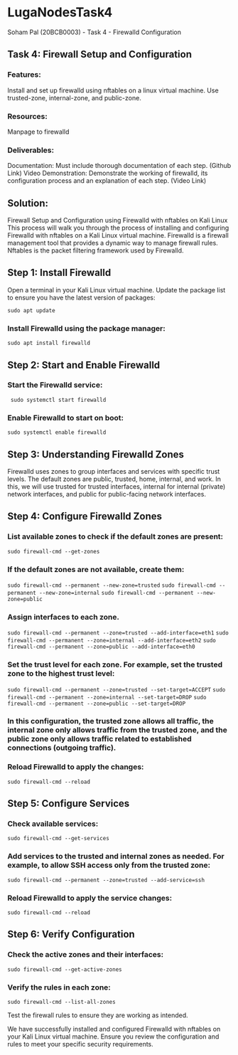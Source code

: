 # LugaNodesTask4
Soham Pal (20BCB0003) - Task 4 - Firewalld Configuration

## Task 4: Firewall Setup and Configuration

### Features:

Install and set up firewalld using nftables on a linux virtual machine.
Use trusted-zone, internal-zone, and public-zone.

### Resources:

Manpage to firewalld

### Deliverables:

Documentation: Must include thorough documentation of each step. (Github Link)
Video Demonstration: Demonstrate the working of firewalld, its configuration process and an explanation of each step. (Video Link)

## Solution:

Firewall Setup and Configuration using Firewalld with nftables on Kali Linux
This process will walk you through the process of installing and configuring Firewalld with nftables on a Kali Linux virtual machine. Firewalld is a firewall management tool that provides a dynamic way to manage firewall rules. Nftables is the packet filtering framework used by Firewalld.

## Step 1: Install Firewalld

Open a terminal in your Kali Linux virtual machine.
Update the package list to ensure you have the latest version of packages:

```
sudo apt update
```

### Install Firewalld using the package manager:

``` sudo apt install firewalld ```

## Step 2: Start and Enable Firewalld

### Start the Firewalld service:

``` sudo systemctl start firewalld```

### Enable Firewalld to start on boot:

``` sudo systemctl enable firewalld ```

## Step 3: Understanding Firewalld Zones

Firewalld uses zones to group interfaces and services with specific trust levels. The default zones are public, trusted, home, internal, and work. In this, we will use trusted for trusted interfaces, internal for internal (private) network interfaces, and public for public-facing network interfaces.

## Step 4: Configure Firewalld Zones

### List available zones to check if the default zones are present:

``` sudo firewall-cmd --get-zones ```

### If the default zones are not available, create them:

```sudo firewall-cmd --permanent --new-zone=trusted```
```sudo firewall-cmd --permanent --new-zone=internal```
```sudo firewall-cmd --permanent --new-zone=public```

### Assign interfaces to each zone. 

```sudo firewall-cmd --permanent --zone=trusted --add-interface=eth1```
```sudo firewall-cmd --permanent --zone=internal --add-interface=eth2```
```sudo firewall-cmd --permanent --zone=public --add-interface=eth0```

### Set the trust level for each zone. For example, set the trusted zone to the highest trust level:


```sudo firewall-cmd --permanent --zone=trusted --set-target=ACCEPT```
```sudo firewall-cmd --permanent --zone=internal --set-target=DROP```
```sudo firewall-cmd --permanent --zone=public --set-target=DROP```

### In this configuration, the trusted zone allows all traffic, the internal zone only allows traffic from the trusted zone, and the public zone only allows traffic related to established connections (outgoing traffic).

### Reload Firewalld to apply the changes:

```sudo firewall-cmd --reload```

## Step 5: Configure Services

### Check available services:

```sudo firewall-cmd --get-services```

### Add services to the trusted and internal zones as needed. For example, to allow SSH access only from the trusted zone:

```sudo firewall-cmd --permanent --zone=trusted --add-service=ssh```

### Reload Firewalld to apply the service changes:

```sudo firewall-cmd --reload```

## Step 6: Verify Configuration

### Check the active zones and their interfaces:

```sudo firewall-cmd --get-active-zones```

### Verify the rules in each zone:

```sudo firewall-cmd --list-all-zones```

Test the firewall rules to ensure they are working as intended.

We have successfully installed and configured Firewalld with nftables on your Kali Linux virtual machine. Ensure you review the configuration and rules to meet your specific security requirements. 

